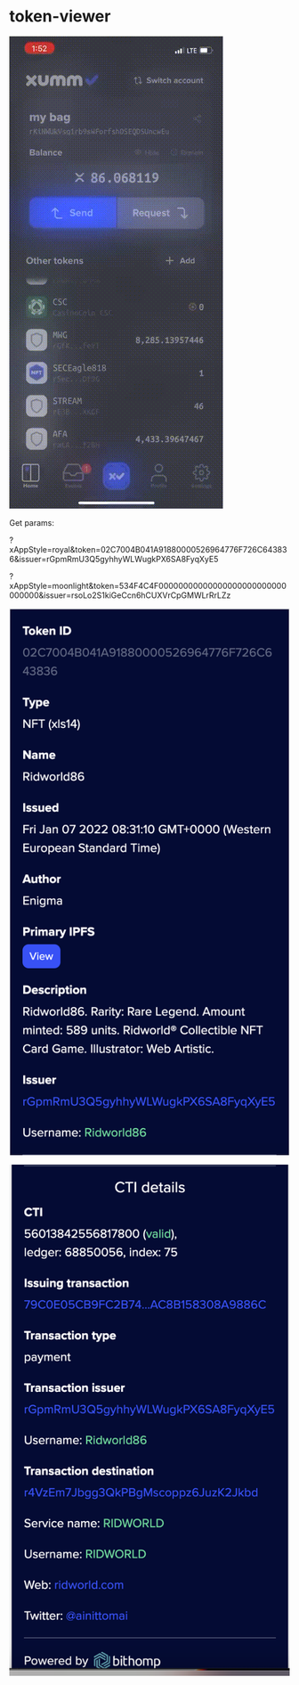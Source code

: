 # token-viewer

![XUMM preview](https://raw.githubusercontent.com/bithomp/bxapps/master/token-viewer/docs/video1.gif)

Get params:

?xAppStyle=royal&token=02C7004B041A91880000526964776F726C643836&issuer=rGpmRmU3Q5gyhhyWLWugkPX6SA8FyqXyE5

?xAppStyle=moonlight&token=534F4C4F00000000000000000000000000000000&issuer=rsoLo2S1kiGeCcn6hCUXVrCpGMWLrRrLZz

![Screenshot 1](https://raw.githubusercontent.com/Bithomp/bxapps/main/token-viewer/docs/screenshot1.png)

![Screenshot 2](https://raw.githubusercontent.com/Bithomp/bxapps/main/token-viewer/docs/screenshot2.png)
